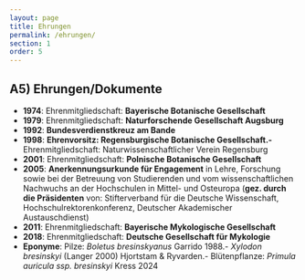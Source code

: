 ```yaml
---
layout: page
title: Ehrungen
permalink: /ehrungen/
section: 1
order: 5
---
```


## A5) Ehrungen/Dokumente

<div class="no-bullet-list" markdown="1">


- **1974**: Ehrenmitgliedschaft: **Bayerische Botanische Gesellschaft**
- **1979**: Ehrenmitgliedschaft: **Naturforschende Gesellschaft Augsburg**
- **1992**: **Bundesverdienstkreuz am Bande**
- **1998**: **Ehrenvorsitz: Regensburgische Botanische Gesellschaft.-** Ehrenmitgliedschaft: Naturwissenschaftlicher Verein Regensburg
- **2001**: Ehrenmitgliedschaft: **Polnische Botanische Gesellschaft**
- **2005**: **Anerkennungsurkunde für Engagement** in Lehre, Forschung sowie bei der Betreuung von Studierenden und vom wissenschaftlichen Nachwuchs an der Hochschulen in Mittel- und Osteuropa (**gez. durch die Präsidenten** von: Stifterverband für die Deutsche Wissenschaft, Hochschulrektorenkonferenz, Deutscher Akademischer Austauschdienst)
- **2011**: Ehrenmitgliedschaft: **Bayerische Mykologische Gesellschaft**
- **2018**: Ehrenmitgliedschaft: **Deutsche Gesellschaft für Mykologie**
- **Eponyme**: Pilze: *Boletus bresinskyanus* Garrido 1988.- *Xylodon bresinskyi* (Langer 2000) Hjortstam & Ryvarden.- Blütenpflanze: *Primula auricula ssp. bresinskyi* Kress 2024

</div>